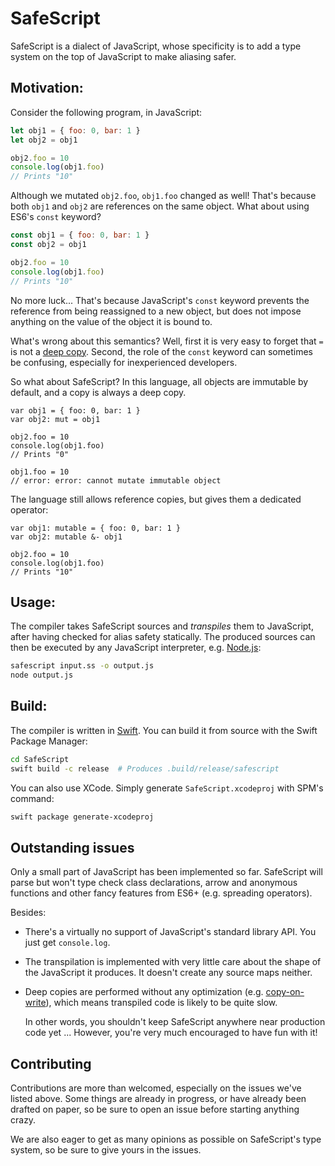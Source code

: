 # SafeScript

SafeScript is a dialect of JavaScript,
whose specificity is to add a type system on the top of JavaScript to make aliasing safer.

## Motivation:

Consider the following program, in JavaScript:

```js
let obj1 = { foo: 0, bar: 1 }
let obj2 = obj1

obj2.foo = 10
console.log(obj1.foo)
// Prints "10"
```

Although we mutated `obj2.foo`, `obj1.foo` changed as well!
That's because both `obj1` and `obj2` are references on the same object.
What about using ES6's `const` keyword?

```js
const obj1 = { foo: 0, bar: 1 }
const obj2 = obj1

obj2.foo = 10
console.log(obj1.foo)
// Prints "10"
```

No more luck...
That's because JavaScript's `const` keyword
prevents the reference from being reassigned to a new object,
but does not impose anything on the value of the object it is bound to.

What's wrong about this semantics?
Well, first it is very easy to forget that `=` is not a [deep copy](https://en.wikipedia.org/wiki/Object_copying).
Second, the role of the `const` keyword can sometimes be confusing,
especially for inexperienced developers.

So what about SafeScript?
In this language,
all objects are immutable by default,
and a copy is always a deep copy.

```
var obj1 = { foo: 0, bar: 1 }
var obj2: mut = obj1

obj2.foo = 10
console.log(obj1.foo)
// Prints "0"

obj1.foo = 10
// error: error: cannot mutate immutable object
```

The language still allows reference copies,
but gives them a dedicated operator:

```
var obj1: mutable = { foo: 0, bar: 1 }
var obj2: mutable &- obj1

obj2.foo = 10
console.log(obj1.foo)
// Prints "10"
```

## Usage:

The compiler takes SafeScript sources and *transpiles* them to JavaScript,
after having checked for alias safety statically.
The produced sources can then be executed by any JavaScript interpreter,
e.g. [Node.js](https://nodejs.org/en/):

```bash
safescript input.ss -o output.js
node output.js
```

## Build:

The compiler is written in [Swift](https://swift.org).
You can build it from source with the Swift Package Manager:

```bash
cd SafeScript
swift build -c release  # Produces .build/release/safescript
```

You can also use XCode.
Simply generate `SafeScript.xcodeproj` with SPM's command:

```bash
swift package generate-xcodeproj
```

## Outstanding issues

Only a small part of JavaScript has been implemented so far.
SafeScript will parse but won't type check class declarations,
arrow and anonymous functions
and other fancy features from ES6+ (e.g. spreading operators).

Besides:
* There's a virtually no support of JavaScript's standard library API.
  You just get `console.log`.
* The transpilation is implemented with very little care
  about the shape of the JavaScript it produces.
  It doesn't create any source maps neither.
* Deep copies are performed without any optimization (e.g. [copy-on-write](https://en.wikipedia.org/wiki/Copy-on-write)),
  which means transpiled code is likely to be quite slow.

  In other words, you shouldn't keep SafeScript anywhere near production code yet ...
  However, you're very much encouraged to have fun with it!

## Contributing

Contributions are more than welcomed, especially on the issues we've listed above.
Some things are already in progress,
or have already been drafted on paper,
so be sure to open an issue before starting anything crazy.

We are also eager to get as many opinions as possible on SafeScript's type system,
so be sure to give yours in the issues.
